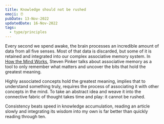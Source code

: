 ```yaml
---
title: Knowledge should not be rushed
emoji: ⏰
pubDate: 13-Nov-2022
updatedDate: 16-Nov-2022
tags:
  - type/principles
---
```


Every second we spend awake, the brain processes an incredible amount of data from all five senses. Most of that data is discarded, but some of it is retained and integrated into our complex associative memory system. In [How the Mind Works](https://en.wikipedia.org/wiki/How_the_Mind_Works), Steven Pinker talks about associative memory as a tool to only remember what matters and uncover the bits that hold the greatest meaning.

Highly associated concepts hold the greatest meaning, implies that to understand something truly, requires the process of associating it with other concepts in the mind. To take an abstract idea and weave it into the connective fabric of thought takes time and play: it cannot be rushed.

Consistency beats speed in knowledge accumulation, reading an article slowly and integrating its wisdom into my own is far better than quickly reading through ten.
